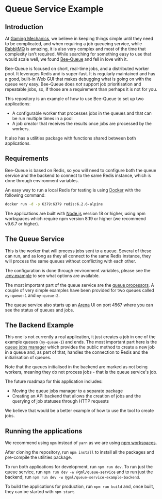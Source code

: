 # Queue Service Example

## Introduction

At [Gaming Mechanics](https://gamingmechanics.com), we believe in keeping things simple until they need to be complicated, and when requiring a job queueing service, while [RabbitMQ](https://www.rabbitmq.com/) is amazing, it is also very complex and most of the time that complexity isn't required. While searching for something easy to use that would scale well, we found [Bee-Queue](https://github.com/bee-queue/bee-queue) and fell in love with it.

Bee-Queue is focused on short, real-time jobs, and a distributed worker pool. It leverages Redis and is super-fast. It is regularly maintained and has a good, built-in Web GUI that makes debugging what is going on with the queue very easy. Bee-Queue does _not_ support job prioritisation and repeatable jobs, so, if those are a requirement than perhaps it is not for you.

This repository is an example of how to use Bee-Queue to set up two applications:

- A configurable worker that processes jobs in the queues and that can be run multiple times in a pool
- A job creator that receives the results once jobs are processed by the workers.

It also has a utilities package with functions shared between both applications.

## Requirements

Bee-Queue is based on Redis, so you will need to configure both the queue service and the backend to connect to the same Redis instance, which is done through environment variables.

An easy way to run a local Redis for testing is using [Docker](https://docker.com/) with the following command:

```bash
docker run -d -p 6379:6379 redis:6.2.6-alpine
```

The applications are built with [Node.js](https://nodejs.org/) version 18 or higher, using npm workspaces which require npm version 8.19 or higher (we recommend v9.6.7 or higher).

## The Queue Service

This is the worker that will process jobs sent to a queue. Several of these can run, and as long as they all connect to the same Redis instance, they will process the same queues without conflicting with each other.

The configuration is done through environment variables, please see the [.env.example](apps/queue-service/.env.example) to see what options are available.

The most important part of the queue service are the [queue processors](apps/queue-service/src/queue-processors/README.md). A couple of very simple examples have been provided for two queues called `my-queue-1` and `my-queue-2`.

The queue service also starts up an [Arena](https://github.com/bee-queue/arena) UI on port 4567 where you can see the status of queues and jobs.

## The Backend Example

This one is not currently a real application, it just creates a job in one of the example queues (`my-queue-1`) and ends. The most important part here is the [queue jobs manager](apps/backend/src/queue-jobs-manager.ts) which provides the public method to create a new job in a queue and, as part of that, handles the connection to Redis and the initialisation of queues.

Note that the queues initialised in the backend are marked as not being workers, meaning they do not process jobs - that is the queue service's job.

The future roadmap for this application includes:

- Moving the queue jobs manager to a separate package
- Creating an API backend that allows the creation of jobs and the querying of job statuses through HTTP requests

We believe that would be a better example of how to use the tool to create jobs.

## Running the applications

We recommend using `npm` instead of `yarn` as we are using [npm workspaces](https://docs.npmjs.com/cli/v9/using-npm/workspaces).

After cloning the repository, run `npm install` to install all the packages and pre-compile the utilities package.

To run both applications for development, run `npm run dev`. To run just the queue service, run `npm run dev -w @gml/queue-service` and to run just the backend, run `npm run dev -w @gml/queue-service-example-backend`.

To build the applications for production, run `npm run build` and, once built, they can be started with `npm start`.
